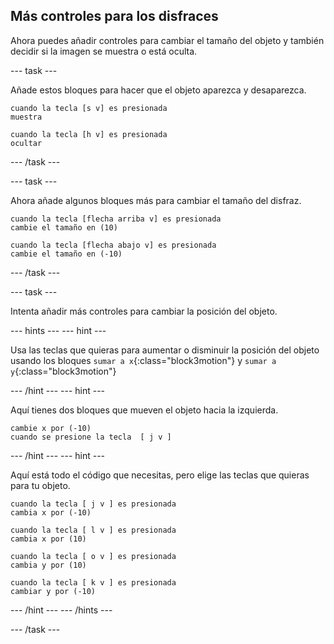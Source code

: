 ## Más controles para los disfraces

Ahora puedes añadir controles para cambiar el tamaño del objeto y también decidir si la imagen se muestra o está oculta.

--- task ---

Añade estos bloques para hacer que el objeto aparezca y desaparezca.

```blocks3
cuando la tecla [s v] es presionada
muestra

cuando la tecla [h v] es presionada
ocultar
```

--- /task ---

--- task ---

Ahora añade algunos bloques más para cambiar el tamaño del disfraz.

```blocks3
cuando la tecla [flecha arriba v] es presionada
cambie el tamaño en (10)

cuando la tecla [flecha abajo v] es presionada
cambie el tamaño en (-10)
```

--- /task ---

--- task ---

Intenta añadir más controles para cambiar la posición del objeto.

--- hints --- --- hint ---

Usa las teclas que quieras para aumentar o disminuir la posición del objeto usando los bloques `sumar a x`{:class="block3motion"} y `sumar a y`{:class="block3motion"}

--- /hint --- --- hint ---

Aquí tienes dos bloques que mueven el objeto hacia la izquierda.

```blocks3
cambie x por (-10)
cuando se presione la tecla  [ j v ]
```

--- /hint --- --- hint ---

Aquí está todo el código que necesitas, pero elige las teclas que quieras para tu objeto.

```blocks3
cuando la tecla [ j v ] es presionada
cambia x por (-10)

cuando la tecla [ l v ] es presionada
cambia x por (10)

cuando la tecla [ o v ] es presionada
cambia y por (10)

cuando la tecla [ k v ] es presionada
cambiar y por (-10)
```

--- /hint --- --- /hints ---



--- /task ---


